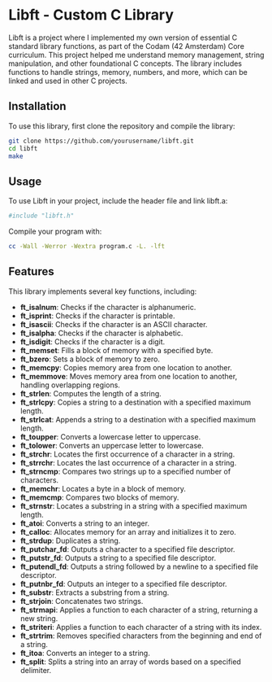 # Libft - Custom C Library

Libft is a project where I implemented my own version of essential C standard library functions, as part of the Codam (42 Amsterdam) Core curriculum. This project helped me understand memory management, string manipulation, and other foundational C concepts. The library includes functions to handle strings, memory, numbers, and more, which can be linked and used in other C projects.

## Installation
To use this library, first clone the repository and compile the library:
```bash
git clone https://github.com/yourusername/libft.git
cd libft
make
```
## Usage
To use Libft in your project, include the header file and link libft.a:
```bash
#include "libft.h"
```
Compile your program with:
```bash
cc -Wall -Werror -Wextra program.c -L. -lft
```
## Features
This library implements several key functions, including:

* **ft_isalnum**: Checks if the character is alphanumeric.
* **ft_isprint**: Checks if the character is printable.
* **ft_isascii**: Checks if the character is an ASCII character.
* **ft_isalpha**: Checks if the character is alphabetic.
* **ft_isdigit**: Checks if the character is a digit.
* **ft_memset**: Fills a block of memory with a specified byte.
* **ft_bzero**: Sets a block of memory to zero.
* **ft_memcpy**: Copies memory area from one location to another.
* **ft_memmove**: Moves memory area from one location to another, handling overlapping regions.
* **ft_strlen**: Computes the length of a string.
* **ft_strlcpy**: Copies a string to a destination with a specified maximum length.
* **ft_strlcat**: Appends a string to a destination with a specified maximum length.
* **ft_toupper**: Converts a lowercase letter to uppercase.
* **ft_tolower**: Converts an uppercase letter to lowercase.
* **ft_strchr**: Locates the first occurrence of a character in a string.
* **ft_strrchr**: Locates the last occurrence of a character in a string.
* **ft_strncmp**: Compares two strings up to a specified number of characters.
* **ft_memchr**: Locates a byte in a block of memory.
* **ft_memcmp**: Compares two blocks of memory.
* **ft_strnstr**: Locates a substring in a string with a specified maximum length.
* **ft_atoi**: Converts a string to an integer.
* **ft_calloc**: Allocates memory for an array and initializes it to zero.
* **ft_strdup**: Duplicates a string.
* **ft_putchar_fd**: Outputs a character to a specified file descriptor.
* **ft_putstr_fd**: Outputs a string to a specified file descriptor.
* **ft_putendl_fd**: Outputs a string followed by a newline to a specified file descriptor.
* **ft_putnbr_fd**: Outputs an integer to a specified file descriptor.
* **ft_substr**: Extracts a substring from a string.
* **ft_strjoin**: Concatenates two strings.
* **ft_strmapi**: Applies a function to each character of a string, returning a new string.
* **ft_striteri**: Applies a function to each character of a string with its index.
* **ft_strtrim**: Removes specified characters from the beginning and end of a string.
* **ft_itoa**: Converts an integer to a string.
* **ft_split**: Splits a string into an array of words based on a specified delimiter.

